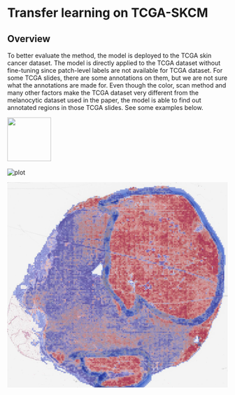 # Transfer learning on TCGA-SKCM

## Overview
To better evaluate the method, the model is deployed to the TCGA skin cancer dataset. The model is directly applied to the TCGA dataset without fine-tuning since patch-level labels are not available for TCGA dataset. For some TCGA slides, there are some annotations on them, but we are not sure what the annotations are made for. Even though the color, scan method and many other factors make the TCGA dataset very different from the melanocytic dataset used in the paper, the model is able to find out annotated regions in those TCGA slides. See some examples below.

<img src="./images/TCGA-D3-A2JD-06Z-00-DX1_B6DBA83D-6C77-4F73-87B8-30487C8AB7C1.png" width="100" height="100">


![plot](./images/TCGA-D3-A2JD-06Z-00-DX1_B6DBA83D-6C77-4F73-87B8-30487C8AB7C1.png)

![plot](./images/TCGA-D3-A2JD-06Z-00-DX1_B6DBA83D-6C77-4F73-87B8-30487C8AB7C1_heat_.png)
